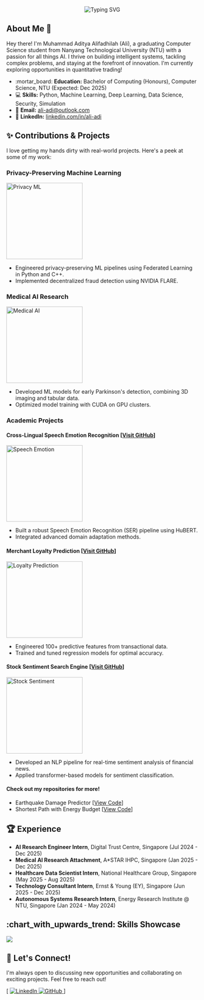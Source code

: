<div align="center">

<img src="https://readme-typing-svg.herokuapp.com/?font=Fira%20Code&center=true&vCenter=true&width=600&height=45&lines=Muhammad+Aditya+Alifadhilah;AI+Enthusiast;Data+Scientist;Always+Learning!" alt="Typing SVG" />

</div>

## About Me 👋

Hey there! I'm Muhammad Aditya Alifadhilah (Ali), a graduating Computer Science student from Nanyang Technological University (NTU) with a passion for all things AI. I thrive on building intelligent systems, tackling complex problems, and staying at the forefront of innovation. I'm currently exploring opportunities in quantitative trading!

*   :mortar\_board: **Education:** Bachelor of Computing (Honours), Computer Science, NTU (Expected: Dec 2025)
*   :computer: **Skills:** Python, Machine Learning, Deep Learning, Data Science, Security, Simulation
*   :email: **Email:** [ali-adi@outlook.com](mailto:ali-adi@outlook.com)
*   :link: **LinkedIn:** [linkedin.com/in/ali-adi](https://www.linkedin.com/in/ali-adi)

## :sparkles: Contributions & Projects

I love getting my hands dirty with real-world projects. Here's a peek at some of my work:

### Privacy-Preserving Machine Learning

<img src="https://via.placeholder.com/200x150" alt="Privacy ML" width="200"/>

*   Engineered privacy-preserving ML pipelines using Federated Learning in Python and C++.
*   Implemented decentralized fraud detection using NVIDIA FLARE.

### Medical AI Research

<img src="https://via.placeholder.com/200x150" alt="Medical AI" width="200"/>

*   Developed ML models for early Parkinson's detection, combining 3D imaging and tabular data.
*   Optimized model training with CUDA on GPU clusters.

### Academic Projects

#### Cross-Lingual Speech Emotion Recognition [[Visit GitHub](YourGithubLinkHere)]

<img src="https://via.placeholder.com/200x150" alt="Speech Emotion" width="200"/>

*   Built a robust Speech Emotion Recognition (SER) pipeline using HuBERT.
*   Integrated advanced domain adaptation methods.

#### Merchant Loyalty Prediction [[Visit GitHub](YourGithubLinkHere)]

<img src="https://via.placeholder.com/200x150" alt="Loyalty Prediction" width="200"/>

*   Engineered 100+ predictive features from transactional data.
*   Trained and tuned regression models for optimal accuracy.

#### Stock Sentiment Search Engine [[Visit GitHub](YourGithubLinkHere)]

<img src="https://via.placeholder.com/200x150" alt="Stock Sentiment" width="200"/>

*   Developed an NLP pipeline for real-time sentiment analysis of financial news.
*   Applied transformer-based models for sentiment classification.

#### Check out my repositories for more!

*   Earthquake Damage Predictor [[View Code](YourGithubLinkHere)]
*   Shortest Path with Energy Budget [[View Code](YourGithubLinkHere)]

## :trophy:  Experience

*   **AI Research Engineer Intern**, Digital Trust Centre, Singapore (Jul 2024 - Dec 2025)
*   **Medical AI Research Attachment**, A\*STAR IHPC, Singapore (Jan 2025 - Dec 2025)
*   **Healthcare Data Scientist Intern**, National Healthcare Group, Singapore (May 2025 - Aug 2025)
*   **Technology Consultant Intern**, Ernst & Young (EY), Singapore (Jun 2025 - Dec 2025)
*   **Autonomous Systems Research Intern**, Energy Research Institute @ NTU, Singapore (Jan 2024 - May 2024)

## :chart\_with\_upwards\_trend: Skills Showcase

<p align="left">
<a href="https://skillicons.dev">
    <img src="https://skillicons.dev/icons?i=py,cpp,pytorch,tensorflow,docker,git,github,linux" />
</a>
</p>

## :handshake: Let's Connect!

I'm always open to discussing new opportunities and collaborating on exciting projects. Feel free to reach out!

[
  <a href="https://www.linkedin.com/in/yourlinkedinprofile/" rel="noreferrer">
    <img
      src="https://img.shields.io/badge/LinkedIn-blue?style=for-the-badge&logo=linkedin&logoColor=white"
      alt="LinkedIn"
    />
  </a>
  <a href="https://github.com/yourgithubusername" rel="noreferrer">
    <img
      src="https://img.shields.io/badge/GitHub-black?style=for-the-badge&logo=github&logoColor=white"
      alt="GitHub"
    />
  </a>
]

<div align="center">
  <img src="https://komarev.com/ghpvc/?username=yourgithubusername&style=flat-square&color=blue" alt=""/>
</div>
